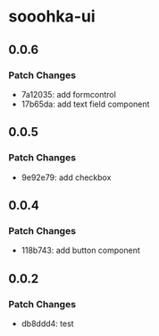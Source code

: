 # sooohka-ui

## 0.0.6

### Patch Changes

- 7a12035: add formcontrol
- 17b65da: add text field component

## 0.0.5

### Patch Changes

- 9e92e79: add checkbox

## 0.0.4

### Patch Changes

- 118b743: add button component

## 0.0.2

### Patch Changes

- db8ddd4: test
